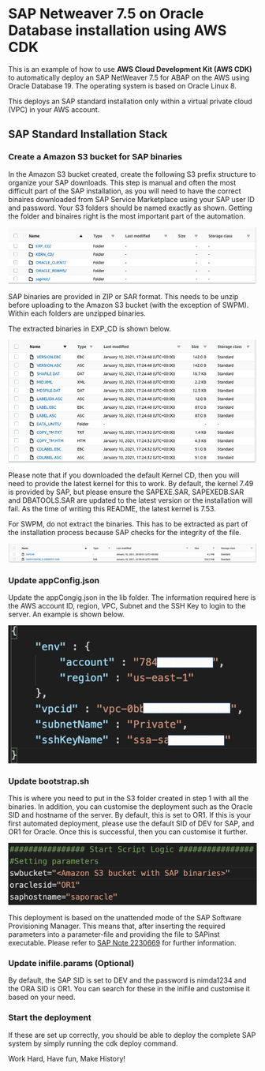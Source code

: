 # SAP Netweaver 7.5 on Oracle Database installation using AWS CDK

This is an example of how to use **AWS Cloud Development Kit (AWS CDK)** to automatically deploy an SAP NetWeaver 7.5 for ABAP on the AWS using Oracle Database 19. The operating system is based on Oracle Linux 8.

This deploys an SAP standard installation only within a virtual private cloud (VPC) in your AWS account. 

## SAP Standard Installation Stack

### Create a Amazon S3 bucket for SAP binaries
In the Amazon S3 bucket created, create the following S3 prefix structure to organize your SAP downloads. This step is manual and often the most difficult part of the SAP installation, as you will need to have the correct binaires downloaded from SAP Service Marketplace using your SAP user ID and password. Your S3 folders should be named exactly as shown. Getting the folder and binaires right is the most important part of the automation.

![S3Structure](image/s3.png)

SAP binaries are provided in ZIP or SAR format. This needs to be unzip before uploading to the Amazon S3 bucket (with the exception of SWPM). Within each folders are unzipped binaries.  

The extracted binaries in EXP_CD is shown below.

![EXP_CD](image/exp_cd.png)

Please note that if you downloaded the default Kernel CD, then you will need to provide the latest kernel for this to work. By default, the kernel 7.49 is provided by SAP, but please ensure the SAPEXE.SAR, SAPEXEDB.SAR and DBATOOLS.SAR are updated to the latest version or the installation will fail. As the time of writing this README, the latest kernel is 7.53. 

For SWPM, do not extract the binaries. This has to be extracted as part of the installation process because SAP checks for the integrity of the file.

![SWPM](image/swpm.png)

### Update appConfig.json
Update the appCongig.json in the lib folder. The information required here is the AWS account ID, region, VPC, Subnet and the SSH Key to login to the server. An example is shown below.

![appconfig](image/config.png)

### Update bootstrap.sh 
This is where you need to put in the S3 folder created in step 1 with all the binaries. In addition, you can customise the deployment such as the Oracle SID and hostname of the server. By default, this is set to OR1. If this is your first automated deployment, please use the default SID of DEV for SAP, and OR1 for Oracle. Once this is successful, then you can customise it further. 

![bootstrap](image/bootstrap.png)

This deployment is based on the unattended mode of the SAP Software Provisioning Manager. This means that, after inserting the required parameters into a parameter-file and providing the file to SAPinst executable. Please refer to [SAP Note 2230669](https://launchpad.support.sap.com/#/notes/2230669) for further information. 

### Update inifile.params (Optional)
By default, the SAP SID is set to DEV and the password is nimda1234 and the ORA SID is OR1. You can search for these in the inifile and customise it based on your need. 

### Start the deployment
If these are set up correctly, you should be able to deploy the complete SAP system by simply running the cdk deploy command. 

Work Hard, Have fun, Make History! 
